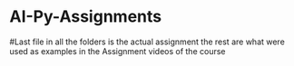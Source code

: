 # AI-Py-Assignments
#Last file in all the folders is the actual assignment the rest are what were used as examples in the Assignment videos of the course
